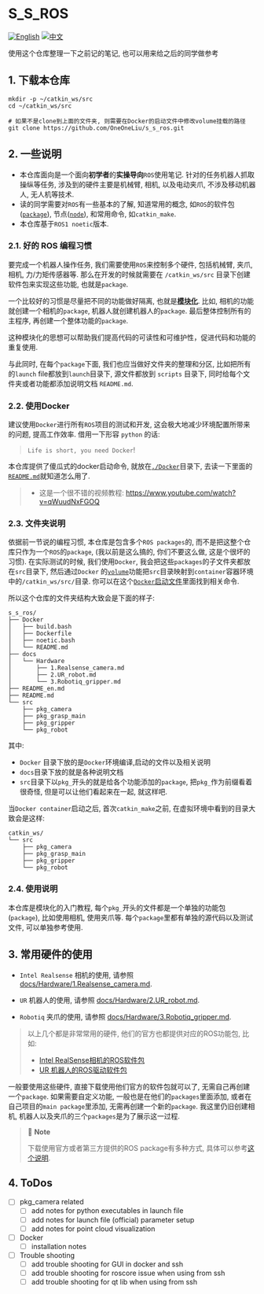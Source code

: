 # S_S_ROS

[![English](https://img.shields.io/badge/README-English-blue)](README_en.md)
[![中文](https://img.shields.io/badge/README-中文-orange)](README.md)

使用这个仓库整理一下之前记的笔记, 也可以用来给之后的同学做参考

## 1. 下载本仓库
```bash{.line-numbers}
mkdir -p ~/catkin_ws/src
cd ~/catkin_ws/src

# 如果不是clone到上面的文件夹, 则需要在Docker的启动文件中修改volume挂载的路径
git clone https://github.com/OneOneLiu/s_s_ros.git
```

## 2. 一些说明

- 本仓库面向是一个面向**初学者**的**实操导向**`ROS`使用笔记. 针对的任务机器人抓取操纵等任务, 涉及到的硬件主要是机械臂, 相机, 以及电动夹爪, 不涉及移动机器人, 无人机等技术.
- 读的同学需要对`ROS`有一些基本的了解, 知道常用的概念, 如`ROS`的软件包([`package`](https://wiki.ros.org/Packages)), 节点([`node`](https://wiki.ros.org/ROS/Tutorials/UnderstandingNodes)), 和常用命令, 如`catkin_make`.
- 本仓库基于`ROS1 noetic`版本.

### 2.1. 好的 ROS 编程习惯
要完成一个机器人操作任务, 我们需要使用`ROS`来控制多个硬件, 包括机械臂, 夹爪, 相机, 力/力矩传感器等. 那么在开发的时候就需要在 `/catkin_ws/src` 目录下创建软件包来实现这些功能, 也就是`package`. 

一个比较好的习惯是尽量把不同的功能做好隔离, 也就是[**模块化**](https://answers.ros.org/question/364674/how-to-properly-structure-a-ros-package/). 比如, 相机的功能就创建一个相机的`package`, 机器人就创建机器人的`package`. 最后整体控制所有的主程序, 再创建一个整体功能的`package`.

这种模块化的思想可以帮助我们提高代码的可读性和可维护性，促进代码和功能的重复使用.

与此同时, 在每个`package`下面, 我们也应当做好文件夹的整理和分区, 比如把所有的`launch` file都放到`launch`目录下, 源文件都放到 `scripts` 目录下, 同时给每个文件夹或者功能都添加说明文档 `README.md`. 

### 2.2. 使用Docker
建议使用`Docker`进行所有`ROS`项目的测试和开发, 这会极大地减少环境配置所带来的问题, 提高工作效率. 借用一下形容 `python` 的话:
> `Life is short, you need Docker`!

本仓库提供了傻瓜式的docker启动命令, 就放在[`./Docker`](Docker)目录下, 去读一下里面的[`README.md`](Docker/README.md)就知道怎么用了.

> - 这是一个很不错的视频教程: https://www.youtube.com/watch?v=qWuudNxFGOQ

### 2.3. 文件夹说明

依据前一节说的编程习惯, 本仓库是包含多个`ROS packages`的, 而不是把这整个仓库只作为一个`ROS`的`package`, (我以前是这么搞的, 你们不要这么做, 这是个很坏的习惯). 在实际测试的时候, 我们使用`Docker`, 我会把这些`packages`的子文件夹都放在`src`目录下, 然后通过`Docker` 的[`volume`](https://docs.docker.com/storage/volumes/)功能把`src`目录映射到`container`容器环境中的`/catkin_ws/src/`目录. 你可以在这个[`Docker`启动文件](Docker/noetic.bash)里面找到相关命令.

所以这个仓库的文件夹结构大致会是下面的样子:
```bash{.line-numbers}
s_s_ros/
├── Docker
│   ├── build.bash
│   ├── Dockerfile
│   ├── noetic.bash
│   └── README.md
├── docs
│   └── Hardware
│       ├── 1.Realsense_camera.md
│       ├── 2.UR_robot.md
│       └── 3.Robotiq_gripper.md
├── README_en.md
├── README.md
└── src
    ├── pkg_camera
    ├── pkg_grasp_main
    ├── pkg_gripper
    └── pkg_robot
```
其中:
- `Docker` 目录下放的是`Docker`环境编译,启动的文件以及相关说明
- `docs`目录下放的就是各种说明文档
- `src`目录下以`pkg_`开头的就是给各个功能添加的`package`, 把`pkg_`作为前缀看着很奇怪, 但是可以让他们看起来在一起, 就这样吧.

当`Docker container`启动之后, 首次`catkin_make`之前, 在虚拟环境中看到的目录大致会是这样:
```bash{.line-numbers}
catkin_ws/
└── src
    ├── pkg_camera
    ├── pkg_grasp_main
    ├── pkg_gripper
    └── pkg_robot
```

### 2.4. 使用说明
本仓库是模块化的入门教程, 每个`pkg_`开头的文件都是一个单独的功能包(`package`), 比如使用相机, 使用夹爪等. 每个`package`里都有单独的源代码以及测试文件, 可以单独参考使用.

## 3. 常用硬件的使用

- `Intel Realsense` 相机的使用, 请参照 [docs/Hardware/1.Realsense_camera.md](docs/Hardware/1.Realsense_camera.md).

- `UR` 机器人的使用, 请参照 [docs/Hardware/2.UR_robot.md](docs/Hardware/2.UR_robot.md).

- `Robotiq` 夹爪的使用, 请参照 [docs/Hardware/3.Robotiq_gripper.md](docs/Hardware/3.Robotiq_gripper.md).

> 以上几个都是非常常用的硬件, 他们的官方也都提供对应的ROS功能包, 比如:
> - [Intel RealSense相机的ROS软件包](https://github.com/IntelRealSense/realsense-ros)
> - [UR 机器人的ROS驱动软件包](https://github.com/UniversalRobots/Universal_Robots_ROS_Driver)

一般要使用这些硬件, 直接下载使用他们官方的软件包就可以了, 无需自己再创建一个`package`. 如果需要自定义功能, 一般也是在他们的`packages`里面添加, 或者在自己项目的`main package`里添加, 无需再创建一个新的`package`. 我这里仍旧创建相机, 机器人以及夹爪的三个`packages`是为了展示这一过程.

> :memo: **Note**
>
> 下载使用官方或者第三方提供的ROS package有多种方式, 具体可以参考[这个说明](docs/ROS_basics/install_ros_packages.md).

## 4. ToDos
- [ ] pkg_camera related
  - [ ] add notes for python executables in launch file
  - [ ] add notes for launch file (official) parameter setup
  - [ ] add notes for point cloud visualization
- [ ] Docker
  - [ ] installation notes
- [ ] Trouble shooting
  - [ ] add trouble shooting for GUI in docker and ssh
  - [ ] add trouble shooting for roscore issue when using from ssh
  - [ ] add trouble shooting for qt lib when using from ssh
